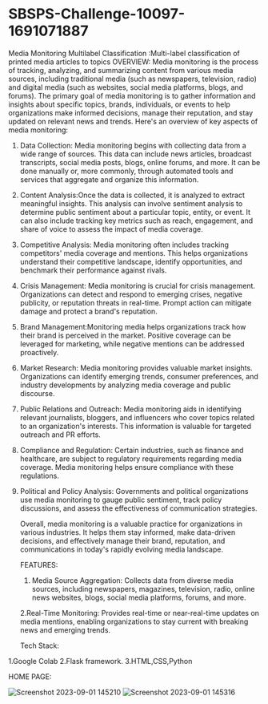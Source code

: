 # SBSPS-Challenge-10097-1691071887
Media Monitoring Multilabel Classification :Multi-label classification of printed media articles to topics
OVERVIEW:
    Media monitoring is the process of tracking, analyzing, and summarizing content from various media sources, including traditional media (such as newspapers, television, radio) and digital media (such as websites, social media platforms, blogs, and forums). The primary goal of media monitoring is to gather information and insights about specific topics, brands, individuals, or events to help organizations make informed decisions, manage their reputation, and stay updated on relevant news and trends. Here's an overview of key aspects of media monitoring:

1. Data Collection: Media monitoring begins with collecting data from a wide range of sources. This data can include news articles, broadcast transcripts, social media posts, blogs, online forums, and more. It can be done manually or, more commonly, through automated tools and services that aggregate and organize this information.

2. Content Analysis:Once the data is collected, it is analyzed to extract meaningful insights. This analysis can involve sentiment analysis to determine public sentiment about a particular topic, entity, or event. It can also include tracking key metrics such as reach, engagement, and share of voice to assess the impact of media coverage.

3. Competitive Analysis: Media monitoring often includes tracking competitors' media coverage and mentions. This helps organizations understand their competitive landscape, identify opportunities, and benchmark their performance against rivals.

4. Crisis Management: Media monitoring is crucial for crisis management. Organizations can detect and respond to emerging crises, negative publicity, or reputation threats in real-time. Prompt action can mitigate damage and protect a brand's reputation.

5. Brand Management:Monitoring media helps organizations track how their brand is perceived in the market. Positive coverage can be leveraged for marketing, while negative mentions can be addressed proactively.

6. Market Research: Media monitoring provides valuable market insights. Organizations can identify emerging trends, consumer preferences, and industry developments by analyzing media coverage and public discourse.

7. Public Relations and Outreach: Media monitoring aids in identifying relevant journalists, bloggers, and influencers who cover topics related to an organization's interests. This information is valuable for targeted outreach and PR efforts.

8. Compliance and Regulation: Certain industries, such as finance and healthcare, are subject to regulatory requirements regarding media coverage. Media monitoring helps ensure compliance with these regulations.

9. Political and Policy Analysis: Governments and political organizations use media monitoring to gauge public sentiment, track policy discussions, and assess the effectiveness of communication strategies.

   Overall, media monitoring is a valuable practice for organizations in various industries. It helps them stay informed, make data-driven decisions, and effectively manage their brand, reputation, and communications in today's rapidly evolving media landscape.


   FEATURES:
   
      1. Media Source Aggregation: Collects data from diverse media sources, including newspapers, magazines, television, radio, online news websites, blogs, social media platforms, forums, and more.

   2.Real-Time Monitoring: Provides real-time or near-real-time updates on media mentions, enabling organizations to stay current with breaking news and emerging trends.


    Tech Stack:

1.Google Colab
2.Flask framework.
3.HTML,CSS,Python

HOME PAGE:
        
![Screenshot 2023-09-01 145210](https://github.com/smartinternz02/SBSPS-Challenge-10097-1691071887/assets/113038805/dbf0eacc-e79a-493b-b32b-2be533247eab)
![Screenshot 2023-09-01 145316](https://github.com/smartinternz02/SBSPS-Challenge-10097-1691071887/assets/113038805/6d67e459-0590-4da2-bf3b-3ce68990cdc3)




       
